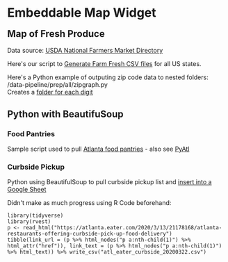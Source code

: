 <h1 class="h1-home">Embeddable Map Widget</h1>
<h2 style="margin-top:0px">Map of Fresh Produce</h2>

Data source: [USDA National Farmers Market Directory](https://www.ams.usda.gov/local-food-directories/farmersmarkets)  

<!--
<b>To Investigate</b>  

We've pre-processing lat/lon files for the geographic centers of zip codes, cities and counties - for all states (and countries).  

Or we need an API to lookup the lat/lon. 
-->

<!--
Census.gov provides an address lookup service at no charge. ([sample](https://geocoding.geo.census.gov/geocoder/locations/onelineaddress?address=225%20North%20Ave%20Atlanta&benchmark=9&format=json), there's no API key) 
Can it lookup a city, zip or county lat/lon?  
-->

Here's our script to [Generate Farm Fresh CSV files](../../farmfresh) for all US states.  

Here's a Python example of outputing zip code data to nested folders: /data-pipeline/prep/all/zipgraph.py  
Creates a [folder for each digit](https://github.com/datascape/community-usa/tree/master/data/zip)   


## Python with BeautifuSoup

### Food Pantries

Sample script used to pull [Atlanta food pantries](https://github.com/localsite/georgia-data/tree/master/foodpantries) - also see [PyAtl](https://github.com/pyatl)  


### Curbside Pickup

Python using BeautifulSoup to pull curbside pickup list and [insert into a Google Sheet](https://github.com/modelearth/community/blob/master/farmfresh/curbside/toGoogleSheets.py)  

Didn't make as much progress using R Code beforehand:  

	library(tidyverse)
	library(rvest)
	p <- read_html("https://atlanta.eater.com/2020/3/13/21178168/atlanta-restaurants-offering-curbside-pick-up-food-delivery")
	tibble(link_url = (p %>% html_nodes("p a:nth-child(1)") %>% html_attr("href")), link_text = (p %>% html_nodes("p a:nth-child(1)") %>% html_text)) %>% write_csv("atl_eater_curbside_20200322.csv")
<!--
Copy manually moved to Google Drive. - Brent Brewington 
https://drive.google.com/open?id=1x4wBHbGhqMyZ3qGod6OofZsem7g-cGPr
-->


<!--
1. [Embed version](embed.html)<br>- Add D3 circles when map points exceed 1,000.<br>- Add Leaflet marker clusters when map points exceed 2,000 records.<br>-Trigger lower map to zoom to the location of the map point clicked on upper map.  
-->
<br>